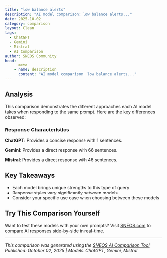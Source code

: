 ```yaml
---
title: "low balance alerts"
description: "AI model comparison: low balance alerts..."
date: 2025-10-02
category: comparison
layout: Clean
tags:
  - ChatGPT
  - Gemini
  - Mistral
  - AI Comparison
author: SNEOS Community
head:
  - - meta
    - name: description
      content: "AI model comparison: low balance alerts..."
---
```


<ChatComparison
  title="low balance alerts"
  prompt="low balance alerts"
  :responses='{
    "ChatGPT": "Low balance alerts are notifications sent to account holders by banks or financial institutions to inform them when their account balance falls below a certain threshold. These alerts can help account holders manage their finances by reminding them to deposit more funds, avoid overdraft fees, or adjust their spending habits.\n\n### Features of Low Balance Alerts:\n\n1. **Threshold Setting**: Users can usually set their own thresholds for receiving alerts. For example, they may want to be notified when their balance falls below $100.\n\n2. **Notification Methods**:\n   - **Email Alerts**: Notifications sent via email.\n   - **SMS/Text Alerts**: Text messages sent directly to a user&#x27;s mobile phone.\n   - **Mobile App Notifications**: Alerts received through a banking app on smartphones.\n\n3. **Frequency**: Users can often choose how frequently they want to receive these alerts (e.g., immediately after crossing the threshold, daily summarizations, etc.).\n\n4. **Actionable Insights**: Some alerts may include suggestions, such as linking to an easy deposit option or an overview of recent transactions.\n\n5. **Customization**: Users can often customize their alerts based on different accounts, such as checking, savings, or credit accounts.\n\n### Importance of Low Balance Alerts:\n\n- **Financial Management**: Helps users maintain awareness of their accounts, encouraging better financial decision-making.\n- **Avoiding Fees**: Alerts can help prevent overdraft charges or penalties associated with falling below account minimums.\n- **Fraud Detection**: A sudden drop in account balance may indicate unauthorized transactions, allowing for quick action.\n\n### Setting Up Low Balance Alerts:\n\nTo set up low balance alerts, account holders typically need to:\n\n1. **Log in to their online banking account**.\n2. **Navigate to the Alerts or Notifications section**.\n3. **Choose the option for low balance alerts**.\n4. **Set their preferred threshold and notification method**.\n5. **Save the settings**.\n\nIf you&#x27;re looking for specific bank instructions on setting up low balance alerts or further information about managing finances, let me know!",
    "Gemini": "Okay, let\u0027s talk about low balance alerts. To give you the best information, I need a little more context. Are you asking about:\n\n*   **Bank Account Low Balance Alerts?** (e.g., checking, savings)\n*   **Credit Card Low Balance Alerts?** (e.g., available credit is low)\n*   **Prepaid Card Low Balance Alerts?** (e.g., reloadable debit cards)\n*   **Investment Account Low Balance Alerts?** (e.g., brokerage account)\n*   **Something else entirely?** (Please specify!)\n\nIn the meantime, here\u0027s a general overview of low balance alerts:\n\n**What are Low Balance Alerts?**\n\nLow balance alerts are notifications you receive when the balance of an account (bank, credit card, prepaid, etc.) falls below a certain threshold that you set. They are designed to help you avoid:\n\n*   **Overdraft fees:** In the case of bank accounts, these alerts help you avoid fees for spending more than you have in your account.\n*   **Declined transactions:** For any account, a low balance can lead to transactions being denied.\n*   **Missed payments:** Ensuring enough balance to make payments on time\n*   **Financial surprises:** You\u0027ll be aware of your account balance and any potential issues.\n\n**How Low Balance Alerts Work (Typically):**\n\n1.  **Account Setup:** You\u0027ll need to enable the feature through your bank\u0027s or provider\u0027s website, app, or by calling customer service.\n2.  **Set a Threshold:** You choose the specific balance level that triggers the alert. For example, you might set an alert to be notified when your checking account balance drops below $100.\n3.  **Notification Method:** You usually have options for how you receive the alert, such as:\n    *   **Text Message (SMS):** Most common and convenient for many.\n    *   **Email:** A good option if you check your email frequently.\n    *   **Push Notification (via the provider\u0027s app):** Requires the app to be installed on your smartphone.\n4.  **Trigger and Notification:** When your account balance falls below your chosen threshold, you\u0027ll receive the alert via your selected method.\n\n**Benefits of Using Low Balance Alerts:**\n\n*   **Avoid Fees:** Prevent costly overdraft or insufficient funds fees.\n*   **Stay Informed:** Keep track of your spending and account balances.\n*   **Manage Your Finances:** Make timely transfers or deposits to avoid issues.\n*   **Peace of Mind:** Reduce stress about accidentally overspending.\n\n**How to Set Up Low Balance Alerts (General Steps):**\n\n1.  **Log in to your account:** Access your bank\u0027s/provider\u0027s website or mobile app.\n2.  **Find \u0022Alerts\u0022 or \u0022Notifications\u0022:** Look for a section related to alerts, notifications, or account settings. It may be under a category like \u0022Account Management\u0022 or \u0022Profile.\u0022\n3.  **Choose \u0022Low Balance Alert\u0022:** Select the option to set up a low balance alert (the exact wording may vary).\n4.  **Select the Account:** Choose the specific account you want to monitor.\n5.  **Set the Threshold:** Enter the dollar amount that will trigger the alert.\n6.  **Choose Notification Method:** Select whether you want to receive the alert via text, email, or push notification.\n7.  **Save Your Settings:** Confirm your settings and save your changes.\n\n**Important Considerations:**\n\n*   **Accuracy of Contact Information:** Make sure your phone number and email address are up-to-date so you receive the alerts.\n*   **Timeliness:** Understand that alerts may not be instantaneous. There might be a slight delay between when your balance drops and when you receive the notification.\n*   **Responsibility:** Don\u0027t rely solely on alerts. It\u0027s still important to regularly monitor your account activity.\n*   **Cost:** Most banks and providers offer low balance alerts for free, but it\u0027s always a good idea to double-check.\n\n**Example Scenario (Bank Account):**\n\nLet\u0027s say you have a checking account and want to avoid overdraft fees. You set up a low balance alert to notify you when your balance drops below $50. You choose to receive the alert via text message. One day, you make a large purchase, and your account balance falls to $40. You immediately receive a text message saying, \u0022Your checking account balance is below $50. Current balance: $40.\u0022 This gives you time to transfer funds from your savings account to avoid an overdraft fee.\n\n**To help me give you more specific information, please tell me what kind of account you\u0027re interested in.**\n",
    "Mistral": "Low balance alerts are notifications sent by financial institutions, such as banks or credit card companies, to inform customers when their account balance falls below a certain threshold. These alerts can be crucial for managing finances effectively and avoiding potential issues such as overdraft fees or declined transactions. Here are some key points about low balance alerts:\n\n### Types of Low Balance Alerts\n1. **SMS Alerts**: Text messages sent to your mobile phone.\n2. **Email Alerts**: Emails sent to your registered email address.\n3. **Push Notifications**: Alerts sent to your mobile banking app.\n4. **Phone Calls**: Automated or live calls to inform you about the low balance.\n\n### Benefits of Low Balance Alerts\n1. **Avoid Overdraft Fees**: Helps you avoid overdraft fees by alerting you before your balance drops too low.\n2. **Budget Management**: Assists in managing your budget by keeping you informed about your spending.\n3. **Fraud Detection**: Can help detect unauthorized transactions by alerting you to unexpected drops in your balance.\n4. **Peace of Mind**: Provides peace of mind by keeping you informed about your financial status.\n\n### How to Set Up Low Balance Alerts\n1. **Online Banking**: Log in to your online banking account and navigate to the settings or alerts section.\n2. **Mobile Banking App**: Use your bank\u0027s mobile app to set up alerts.\n3. **Customer Service**: Contact your bank\u0027s customer service to set up alerts over the phone.\n4. **ATM**: Some banks allow you to set up alerts directly from an ATM.\n\n### Customization Options\n1. **Threshold Amount**: Set the specific balance threshold at which you want to receive alerts.\n2. **Frequency**: Choose how often you want to receive alerts (e.g., daily, weekly).\n3. **Notification Method**: Select your preferred method of notification (SMS, email, push notifications, etc.).\n\n### Tips for Effective Use\n1. **Regularly Review Alerts**: Make sure to review and act on the alerts promptly.\n2. **Adjust Thresholds**: Adjust the threshold amount based on your spending habits and financial goals.\n3. **Combine with Other Alerts**: Use low balance alerts in conjunction with other financial alerts, such as transaction alerts or bill payment reminders.\n\n### Example Scenario\nImagine you have a checking account with a balance of $500. You set a low balance alert for $100. If your balance drops to $99, you will receive an alert, allowing you to take action, such as transferring funds from a savings account or adjusting your spending.\n\n### Conclusion\nLow balance alerts are a valuable tool for maintaining financial health and avoiding unnecessary fees. By setting up and customizing these alerts, you can stay informed and in control of your finances."
  }'
  published-date="12:37"
/>

## Analysis

This comparison demonstrates the different approaches each AI model takes when responding to the same prompt. Here are the key differences observed:

### Response Characteristics

**ChatGPT**: Provides a concise response with 1 sentences. 

**Gemini**: Provides a direct response with 66 sentences. 

**Mistral**: Provides a direct response with 46 sentences. 

## Key Takeaways

- Each model brings unique strengths to this type of query
- Response styles vary significantly between models
- Consider your specific use case when choosing between these models

## Try This Comparison Yourself

Want to test these models with your own prompts? Visit [SNEOS.com](https://sneos.com) to compare AI responses side-by-side in real-time.

---

*This comparison was generated using the [SNEOS AI Comparison Tool](https://sneos.com)*
*Published: October 02, 2025 | Models: ChatGPT, Gemini, Mistral*
